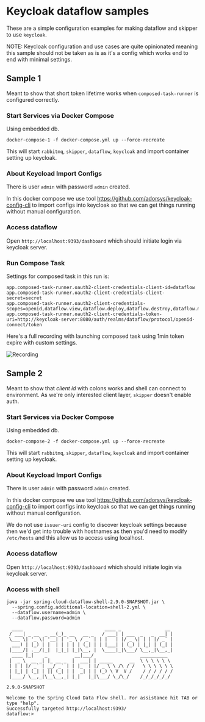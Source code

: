 # Keycloak dataflow samples
These are a simple configuration examples for making dataflow and skipper
to use `keycloak`.

NOTE: Keycloak configuration and use cases are quite opinionated
      meaning this sample should not be taken as is as it's a config
      which works end to end with minimal settings.

## Sample 1
Meant to show that short token lifetime works when `composed-task-runner` is configured correctly.

### Start Services via Docker Compose
Using embedded db.
```
docker-compose-1 -f docker-compose.yml up --force-recreate
```

This will start `rabbitmq`, `skipper`, `dataflow`, `keycloak` and import container setting up keycloak.

### About Keycload Import Configs

There is user `admin` with password `admin` created.

In this docker compose we use tool https://github.com/adorsys/keycloak-config-cli to import configs into keycloak
so that we can get things running without manual configuration.

### Access dataflow
Open `http://localhost:9393/dashboard` which should initiate login via keycloak server.

### Run Compose Task
Settings for composed task in this run is:
```
app.composed-task-runner.oauth2-client-credentials-client-id=dataflow
app.composed-task-runner.oauth2-client-credentials-client-secret=secret
app.composed-task-runner.oauth2-client-credentials-scopes=openid,dataflow.view,dataflow.deploy,dataflow.destroy,dataflow.manage,dataflow.modify,dataflow.schedule,dataflow.create
app.composed-task-runner.oauth2-client-credentials-token-uri=http://keycloak-server:8080/auth/realms/dataflow/protocol/openid-connect/token
```

Here's a full recording with launching composed task using 1min token expire with custom settings.

![Recording](images/scdf-keycloak-task-short-token-lifespan.gif)

## Sample 2
Meant to show that _client id_ with colons works and shell can connect to environment.
As we're only interested client layer, `skipper` doesn't enable auth.

### Start Services via Docker Compose
Using embedded db.
```
docker-compose-2 -f docker-compose.yml up --force-recreate
```

This will start `rabbitmq`, `skipper`, `dataflow`, `keycloak` and import container setting up keycloak.

### About Keycload Import Configs

There is user `admin` with password `admin` created.

In this docker compose we use tool https://github.com/adorsys/keycloak-config-cli to import configs into keycloak
so that we can get things running without manual configuration.

We do not use `issuer-uri` config to discover keycloak settings because then we'd get into trouble
with hostnames as then you'd need to modify `/etc/hosts` and this allow us to access using localhost.

### Access dataflow
Open `http://localhost:9393/dashboard` which should initiate login via keycloak server.

### Access with shell

```
java -jar spring-cloud-dataflow-shell-2.9.0-SNAPSHOT.jar \
  --spring.config.additional-location=shell-2.yml \
  --dataflow.username=admin \
  --dataflow.password=admin
```

```
  ____                              ____ _                __
 / ___| _ __  _ __(_)_ __   __ _   / ___| | ___  _   _  __| |
 \___ \| '_ \| '__| | '_ \ / _` | | |   | |/ _ \| | | |/ _` |
  ___) | |_) | |  | | | | | (_| | | |___| | (_) | |_| | (_| |
 |____/| .__/|_|  |_|_| |_|\__, |  \____|_|\___/ \__,_|\__,_|
  ____ |_|    _          __|___/                 __________
 |  _ \  __ _| |_ __ _  |  ___| | _____      __  \ \ \ \ \ \
 | | | |/ _` | __/ _` | | |_  | |/ _ \ \ /\ / /   \ \ \ \ \ \
 | |_| | (_| | || (_| | |  _| | | (_) \ V  V /    / / / / / /
 |____/ \__,_|\__\__,_| |_|   |_|\___/ \_/\_/    /_/_/_/_/_/

2.9.0-SNAPSHOT

Welcome to the Spring Cloud Data Flow shell. For assistance hit TAB or type "help".
Successfully targeted http://localhost:9393/
dataflow:>
```
